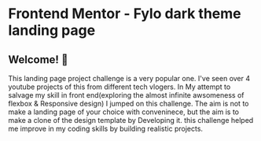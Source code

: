 # Frontend Mentor - Fylo dark theme landing page



## Welcome! 👋

This landing page project challenge is a very popular one. I've seen over 4 youtube projects of this from different tech vlogers.
In My attempt to salvage my skill in front end(exploring the almost infinite awsomeness of flexbox & Responsive design)
I jumped on this challenge. 
The aim is not to make a landing page of your choice with conveninece, but the aim is to make a clone of  the design template  by Developing it. this challenge helped me improve in my coding skills by building realistic projects.

